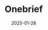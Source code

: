 ---  
layout: startup_page  
title: "Onebrief"  
id: "onebrief.com"  
permalink: "/onebriefonebrief.com01282025/"  
website: "https://onebrief.com"  
funding_round: "Series C"  
funding_amount: "$50M"  
investors: "General Catalyst, Insight Partners, Caffeinated Capital, 9Yards Capital, Human Capital"  
about: "Onebrief is a software platform designed for operational planning and military staff workflows. It offers unparalleled collaboration features, AI-enhanced tools, and customizable workflows to enable smarter, real-time decisions and accomplish more with fewer resources. The platform is currently used across U.S. military headquarters worldwide and is integral to three of the four largest operational plans globally."  
markets: "Defense Technology, Military Software, AI, Software Development, Information Technology, Productivity Tools, Business/Productivity Software, Aerospace and Defense, SaaS, Artificial Intelligence & Machine Learning"  
hq: "Honolulu, Hawaii, United States"  
founded_year: "2019"  
linkedin: "https://www.linkedin.com/company/onebrief"  
twitter: "https://x.com/onebriefapp"  
instagram: ""  
facebook: "https://www.facebook.com/onebrief"  
crunchbase: "https://www.crunchbase.com/organization/onebrief"  
pitchbook: "https://pitchbook.com/profiles/company/407243-53"  

date_display: "28-Jan-2025"  
date: "2025-01-28"

# SEO Optimization  
meta_title: "Onebrief - Series C Funding ($50M)"  
meta_description: "Onebrief, Onebrief is a software platform designed for operational planning and military staff workflows. It offers unparalleled collaboration features, AI-enha..."  
meta_keywords: "Onebrief, Defense Technology, Military Software, AI, Software Development, Information Technology, Productivity Tools, Business/Productivity Software, Aerospace and Defense, SaaS, Artificial Intelligence & Machine Learning, Series C funding"  
canonical_url: "https://startup.projectstartups.com/onebriefonebrief.com01282025/"  
---